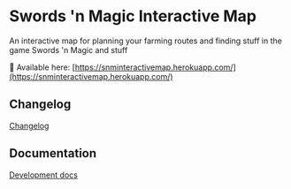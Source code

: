 # Swords 'n Magic Interactive Map

An interactive map for planning your farming routes and finding stuff in the game Swords 'n Magic and stuff

:link: Available here: [https://snminteractivemap.herokuapp.com/](https://snminteractivemap.herokuapp.com/)

## Changelog

[Changelog](Changelog.md)
## Documentation

[Development docs](docs/TOC.md)
